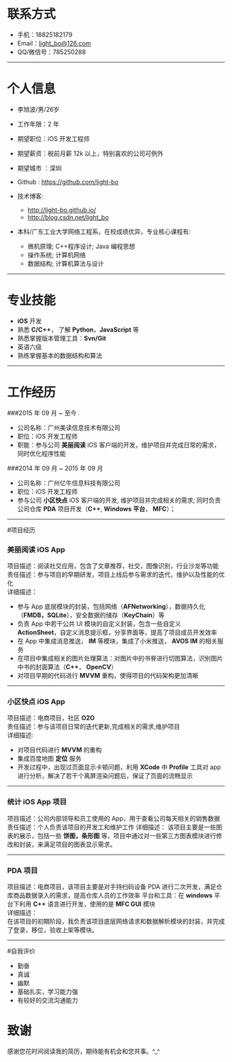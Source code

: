 # 联系方式

- 手机：18825182179 
- Email：light_bo@126.com
- QQ/微信号：785250288

---

# 个人信息

 - 李旭波/男/26岁
 - 工作年限：2 年
 - 期望职位：iOS 开发工程师
 - 期望薪资：税前月薪 12k 以上，特别喜欢的公司可例外
 - 期望城市 ：深圳
 - Github : https://github.com/light-bo
 - 技术博客: 
   - http://light-bo.github.io/  
   - http://blog.csdn.net/light_bo 
 
 - 本科/广东工业大学网络工程系，在校成绩优异，专业核心课程有:
   - 微机原理; C++程序设计; Java 编程思想
   - 操作系统; 计算机网络
   - 数据结构; 计算机算法与设计  
   
---

# 专业技能

- **iOS** 开发
- 熟悉 **C/C++**， 了解 **Python**，**JavaScript** 等
- 熟悉掌握版本管理工具：**Svn/Git**
- 英语六级  
- 熟练掌握基本的数据结构和算法

---


# 工作经历
###2015 年 09 月 ~ 至今
- 公司名称：广州美读信息技术有限公司
- 职位：iOS 开发工程师
- 职能：参与公司 **美丽阅读** iOS 客户端的开发，维护项目并完成日常的需求，同时优化程序性能


###2014 年 09 月  ~  2015 年 09 月
- 公司名称：广州亿牛信息科技有限公司  
- 职位：iOS 开发工程师  
- 参与公司 **小区快点** iOS 客户端的开发, 维护项目并完成相关的需求; 同时负责公司仓库 **PDA** 项目开发（**C++**, **Windows 平台**， **MFC**）；

---

#项目经历
### 美丽阅读 iOS App
项目描述：阅读社交应用，包含了文章推荐，社交，图像识别，行业沙龙等功能  
责任描述：参与项目的早期研发，项目上线后参与需求的迭代，维护以及性能的优化  
详细描述：

- 参与 App 底层模块的封装，包括网络（**AFNetworking**），数据持久化（**FMDB，SQLite**），安全数据的储存（**KeyChain**）等
- 负责 App 中若干公共 UI 模块的自定义封装，包含一些自定义 **ActionSheet**，自定义消息提示框，分享界面等，提高了项目成员开发效率
- 在 App 中集成消息推送， **IM** 等模块，集成了小米推送， **AVOS IM** 的相关服务
- 在项目中集成相关的图片处理算法：对图片中的书脊进行切图算法，识别图片中书的封面算法（**C++**， **OpenCV**）
- 对项目早期的代码进行 **MVVM** 重构，使得项目的代码架构更加清晰

----
### 小区快点 iOS App  
项目描述：电商项目，社区 **O2O**  
责任描述：参与该项目日常的迭代更新,完成相关的需求,维护项目    
详细描述:

- 对项目代码进行 **MVVM** 的重构
- 集成百度地图 **定位** 服务
- 开发过程中，出现过页面显示卡顿问题，利用 **XCode** 中 **Profile** 工具对 app 进行分析，解决了若干个离屏渲染问题后，保证了页面的流畅显示


---
### 统计 iOS App 项目 
项目描述：公司内部领导和员工使用的 App，用于查看公司每天相关的销售数据  
责任描述：个人负责该项目的开发工和维护工作 
详细描述：
该项目主要是一些图表的展示，包括一些 **饼图，条形图** 等，项目中通过对一些第三方图表模块进行修改和封装，来满足项目的图表显示需求。


---
### PDA 项目  
项目描述：电商项目，该项目主要是对手持扫码设备 PDA 进行二次开发，满足仓库商品数据录入的需求，提高仓库人员的工作效率
平台和工具：在 **windows** 平台下利用 **C++** 语言进行开发，使用的是 **MFC GUI** 模块  
详细描述：  
在该项目的初期阶段，我负责该项目底层网络请求和数据解析模块的封装，并完成了登录，移位，验收上架等模块。




---


#自我评价

- 勤奋
- 真诚
- 幽默 
- 基础扎实，学习能力强
- 有较好的交流沟通能力


# 致谢
感谢您花时间阅读我的简历，期待能有机会和您共事。^_^